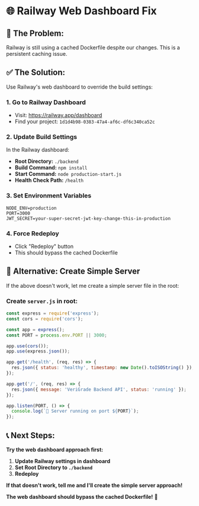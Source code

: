 # 🌐 Railway Web Dashboard Fix

## 🚨 **The Problem:**
Railway is still using a cached Dockerfile despite our changes. This is a persistent caching issue.

## ✅ **The Solution:**
Use Railway's web dashboard to override the build settings:

### **1. Go to Railway Dashboard**
- Visit: https://railway.app/dashboard
- Find your project: `1d1d4b98-0383-47a4-af6c-df6c340ca52c`

### **2. Update Build Settings**
In the Railway dashboard:
- **Root Directory:** `./backend`
- **Build Command:** `npm install`
- **Start Command:** `node production-start.js`
- **Health Check Path:** `/health`

### **3. Set Environment Variables**
```
NODE_ENV=production
PORT=3000
JWT_SECRET=your-super-secret-jwt-key-change-this-in-production
```

### **4. Force Redeploy**
- Click "Redeploy" button
- This should bypass the cached Dockerfile

## 🎯 **Alternative: Create Simple Server**

If the above doesn't work, let me create a simple server file in the root:

### **Create `server.js` in root:**
```javascript
const express = require('express');
const cors = require('cors');

const app = express();
const PORT = process.env.PORT || 3000;

app.use(cors());
app.use(express.json());

app.get('/health', (req, res) => {
  res.json({ status: 'healthy', timestamp: new Date().toISOString() });
});

app.get('/', (req, res) => {
  res.json({ message: 'VeriGrade Backend API', status: 'running' });
});

app.listen(PORT, () => {
  console.log(`🚀 Server running on port ${PORT}`);
});
```

## 📞 **Next Steps:**

**Try the web dashboard approach first:**
1. **Update Railway settings in dashboard**
2. **Set Root Directory to `./backend`**
3. **Redeploy**

**If that doesn't work, tell me and I'll create the simple server approach!**

**The web dashboard should bypass the cached Dockerfile!** 🔧





